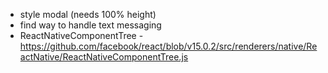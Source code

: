 * style modal (needs 100% height)
* find way to handle text messaging
* ReactNativeComponentTree - https://github.com/facebook/react/blob/v15.0.2/src/renderers/native/ReactNative/ReactNativeComponentTree.js
